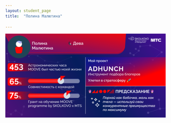 ```yaml
---
layout: student_page
title:  "Полина Малютина"

---
```

<img class="img-fluid" src="/img/posts/Полина Малютина.png" alt="moove-2">
